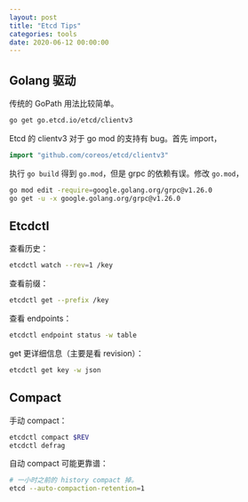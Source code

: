 ```yaml
---
layout: post
title: "Etcd Tips"
categories: tools
date: 2020-06-12 00:00:00
---
```


## Golang 驱动

传统的 GoPath 用法比较简单。

```bash
go get go.etcd.io/etcd/clientv3
```

Etcd 的 clientv3 对于 go mod 的支持有 bug。首先 import，

```go
import "github.com/coreos/etcd/clientv3"
```

执行 `go build` 得到 `go.mod`，但是 grpc 的依赖有误。修改 `go.mod`，

```bash
go mod edit -require=google.golang.org/grpc@v1.26.0
go get -u -x google.golang.org/grpc@v1.26.0
```

## Etcdctl

查看历史：

```bash
etcdctl watch --rev=1 /key
```

查看前缀：

```bash
etcdctl get --prefix /key
```

查看 endpoints：

```bash
etcdctl endpoint status -w table
```

get 更详细信息（主要是看 revision）：

```bash
etcdctl get key -w json
```

## Compact

手动 compact：

```bash
etcdctl compact $REV
etcdctl defrag
```

自动 compact 可能更靠谱：

```bash
# 一小时之前的 history compact 掉。
etcd --auto-compaction-retention=1
```

